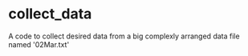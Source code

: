 # collect_data
A code to collect desired data from a big complexly arranged data file named '02Mar.txt'


